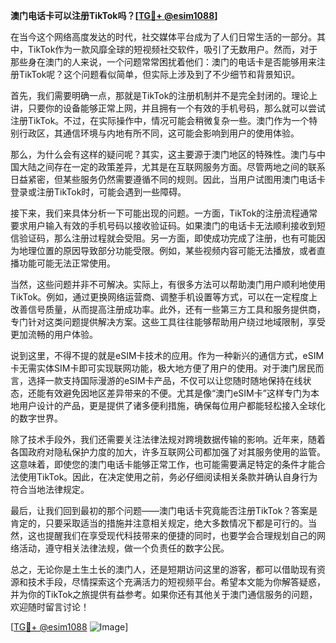 **澳门电话卡可以注册TikTok吗？[[TG💪+ @esim1088](https://t.me/s/esim1088)]**

在当今这个网络高度发达的时代，社交媒体平台成为了人们日常生活的一部分。其中，TikTok作为一款风靡全球的短视频社交软件，吸引了无数用户。然而，对于那些身在澳门的人来说，一个问题常常困扰着他们：澳门的电话卡是否能够用来注册TikTok呢？这个问题看似简单，但实际上涉及到了不少细节和背景知识。

首先，我们需要明确一点，那就是TikTok的注册机制并不是完全封闭的。理论上讲，只要你的设备能够正常上网，并且拥有一个有效的手机号码，那么就可以尝试注册TikTok。不过，在实际操作中，情况可能会稍微复杂一些。澳门作为一个特别行政区，其通信环境与内地有所不同，这可能会影响到用户的使用体验。

那么，为什么会有这样的疑问呢？其实，这主要源于澳门地区的特殊性。澳门与中国大陆之间存在一定的政策差异，尤其是在互联网服务方面。尽管两地之间的联系日益紧密，但某些服务仍然需要遵循不同的规则。因此，当用户试图用澳门电话卡登录或注册TikTok时，可能会遇到一些障碍。

接下来，我们来具体分析一下可能出现的问题。一方面，TikTok的注册流程通常要求用户输入有效的手机号码以接收验证码。如果澳门的电话卡无法顺利接收到短信验证码，那么注册过程就会受阻。另一方面，即使成功完成了注册，也有可能因为地理位置的原因导致部分功能受限。例如，某些视频内容可能无法播放，或者直播功能可能无法正常使用。

当然，这些问题并非不可解决。实际上，有很多方法可以帮助澳门用户顺利地使用TikTok。例如，通过更换网络运营商、调整手机设置等方式，可以在一定程度上改善信号质量，从而提高注册成功率。此外，还有一些第三方工具和服务提供商，专门针对这类问题提供解决方案。这些工具往往能够帮助用户绕过地域限制，享受更加流畅的用户体验。

说到这里，不得不提的就是eSIM卡技术的应用。作为一种新兴的通信方式，eSIM卡无需实体SIM卡即可实现联网功能，极大地方便了用户的使用。对于澳门居民而言，选择一款支持国际漫游的eSIM卡产品，不仅可以让您随时随地保持在线状态，还能有效避免因地区差异带来的不便。尤其是像“澳门eSIM卡”这样专门为本地用户设计的产品，更是提供了诸多便利措施，确保每位用户都能轻松接入全球化的数字世界。

除了技术手段外，我们还需要关注法律法规对跨境数据传输的影响。近年来，随着各国政府对隐私保护力度的加大，许多互联网公司都加强了对其服务使用的监管。这意味着，即使您的澳门电话卡能够正常工作，也可能需要满足特定的条件才能合法使用TikTok。因此，在决定使用之前，务必仔细阅读相关条款并确认自身行为符合当地法律规定。

最后，让我们回到最初的那个问题——澳门电话卡究竟能否注册TikTok？答案是肯定的，只要采取适当的措施并注意相关规定，绝大多数情况下都是可行的。当然，这也提醒我们在享受现代科技带来的便捷的同时，也要学会合理规划自己的网络活动，遵守相关法律法规，做一个负责任的数字公民。

总之，无论你是土生土长的澳门人，还是短期访问这里的游客，都可以借助现有资源和技术手段，尽情探索这个充满活力的短视频平台。希望本文能为你解答疑惑，并为你的TikTok之旅提供有益参考。如果你还有其他关于澳门通信服务的问题，欢迎随时留言讨论！

[[TG💪+ @esim1088](https://t.me/s/esim1088) ![Image](https://i.postimg.cc/4NQfJmqS/Snipaste-2025-05-13-00-14-12.png)]